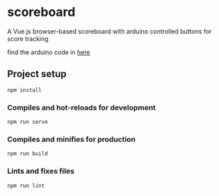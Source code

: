 # scoreboard

A Vue.js browser-based scoreboard with arduino controlled buttons for score tracking

find the arduino code in [here](/scoreboard_arduino)

## Project setup
```
npm install
```

### Compiles and hot-reloads for development
```
npm run serve
```

### Compiles and minifies for production
```
npm run build
```

### Lints and fixes files
```
npm run lint
```
